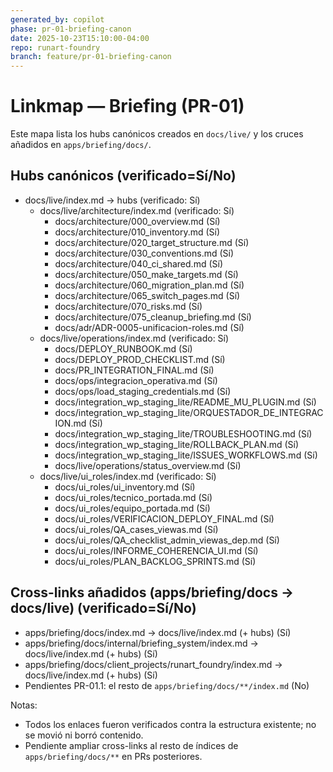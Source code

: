 ```yaml
---
generated_by: copilot
phase: pr-01-briefing-canon
date: 2025-10-23T15:10:00-04:00
repo: runart-foundry
branch: feature/pr-01-briefing-canon
---
```


# Linkmap — Briefing (PR-01)

Este mapa lista los hubs canónicos creados en `docs/live/` y los cruces añadidos en `apps/briefing/docs/`.

## Hubs canónicos (verificado=Sí/No)
- docs/live/index.md → hubs (verificado: Sí)
  - docs/live/architecture/index.md (verificado: Sí)
    - docs/architecture/000_overview.md (Sí)
    - docs/architecture/010_inventory.md (Sí)
    - docs/architecture/020_target_structure.md (Sí)
    - docs/architecture/030_conventions.md (Sí)
    - docs/architecture/040_ci_shared.md (Sí)
    - docs/architecture/050_make_targets.md (Sí)
    - docs/architecture/060_migration_plan.md (Sí)
    - docs/architecture/065_switch_pages.md (Sí)
    - docs/architecture/070_risks.md (Sí)
    - docs/architecture/075_cleanup_briefing.md (Sí)
    - docs/adr/ADR-0005-unificacion-roles.md (Sí)
  - docs/live/operations/index.md (verificado: Sí)
    - docs/DEPLOY_RUNBOOK.md (Sí)
    - docs/DEPLOY_PROD_CHECKLIST.md (Sí)
    - docs/PR_INTEGRATION_FINAL.md (Sí)
    - docs/ops/integracion_operativa.md (Sí)
    - docs/ops/load_staging_credentials.md (Sí)
    - docs/integration_wp_staging_lite/README_MU_PLUGIN.md (Sí)
    - docs/integration_wp_staging_lite/ORQUESTADOR_DE_INTEGRACION.md (Sí)
    - docs/integration_wp_staging_lite/TROUBLESHOOTING.md (Sí)
    - docs/integration_wp_staging_lite/ROLLBACK_PLAN.md (Sí)
    - docs/integration_wp_staging_lite/ISSUES_WORKFLOWS.md (Sí)
    - docs/live/operations/status_overview.md (Sí)
  - docs/live/ui_roles/index.md (verificado: Sí)
    - docs/ui_roles/ui_inventory.md (Sí)
    - docs/ui_roles/tecnico_portada.md (Sí)
    - docs/ui_roles/equipo_portada.md (Sí)
    - docs/ui_roles/VERIFICACION_DEPLOY_FINAL.md (Sí)
    - docs/ui_roles/QA_cases_viewas.md (Sí)
    - docs/ui_roles/QA_checklist_admin_viewas_dep.md (Sí)
    - docs/ui_roles/INFORME_COHERENCIA_UI.md (Sí)
    - docs/ui_roles/PLAN_BACKLOG_SPRINTS.md (Sí)

## Cross-links añadidos (apps/briefing/docs → docs/live) (verificado=Sí/No)
- apps/briefing/docs/index.md → docs/live/index.md (+ hubs) (Sí)
- apps/briefing/docs/internal/briefing_system/index.md → docs/live/index.md (+ hubs) (Sí)
- apps/briefing/docs/client_projects/runart_foundry/index.md → docs/live/index.md (+ hubs) (Sí)
- Pendientes PR-01.1: el resto de `apps/briefing/docs/**/index.md` (No)

Notas:
- Todos los enlaces fueron verificados contra la estructura existente; no se movió ni borró contenido.
- Pendiente ampliar cross-links al resto de índices de `apps/briefing/docs/**` en PRs posteriores.
